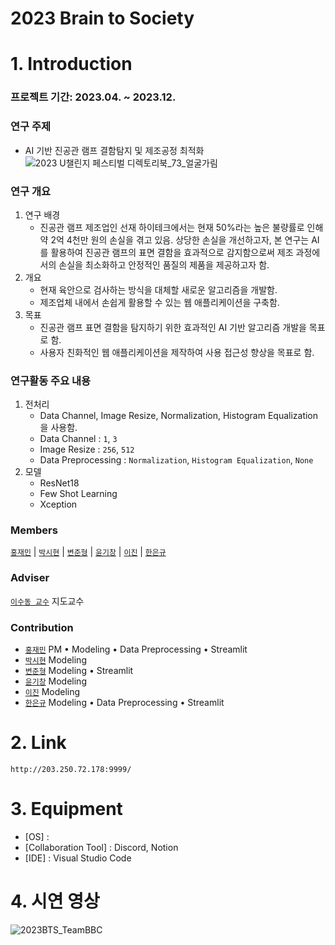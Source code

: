 # **2023 Brain to Society**

# **1. Introduction**

### **프로젝트 기간: 2023.04. ~ 2023.12.**

### **연구 주제**
- AI 기반 진공관 램프 결함탐지 및 제조공정 최적화
![2023 U챌린지 페스티벌 디렉토리북_73_얼굴가림](https://github.com/2023-BTS/Result_and_Streamlit/assets/101177823/69edffe5-e67e-4cb0-bd74-3634d727cba0)

### 연구 개요
1. 연구 배경
    - 진공관 램프 제조업인 선재 하이테크에서는 현재 50%라는 높은 불량률로 인해 약 2억 4천만 원의 손실을 겪고 있음. 상당한 손실을 개선하고자, 본 연구는 AI를 활용하여 진공관 램프의 표면 결함을 효과적으로 감지함으로써 제조 과정에서의 손실을 최소화하고 안정적인 품질의 제품을 제공하고자 함.
2. 개요 
    - 현재 육안으로 검사하는 방식을 대체할 새로운 알고리즘을 개발함.
    - 제조업체 내에서 손쉽게 활용할 수 있는 웹 애플리케이션을 구축함.
3. 목표
    - 진공관 램프 표면 결함을 탐지하기 위한 효과적인 AI 기반 알고리즘 개발을 목표로 함.
    - 사용자 친화적인 웹 애플리케이션을 제작하여 사용 접근성 향상을 목표로 함.

### **연구활동 주요 내용**
1. 전처리
    - Data Channel, Image Resize, Normalization, Histogram Equalization을 사용함.
    - Data Channel : `1`, `3`
    - Image Resize : `256`, `512`
    - Data Preprocessing : `Normalization`, `Histogram Equalization`, `None`
2. 모델
    - ResNet18
    - Few Shot Learning
    - Xception

### **Members**
[`홍재민`](https://github.com/HongJaeMin) | [`박시현`](https://github.com/SihyeonP) | [`변준형`](https://github.com/Djkd22) | [`윤기창`](https://github.com/YunGichang7) | [`이진`](https://github.com/dlwls22) | [`한은규`]()

### **Adviser**
[`이수동 교수`]() 지도교수

### **Contribution**
- [`홍재민`](https://github.com/HongJaeMin) PM • Modeling • Data Preprocessing • Streamlit
- [`박시현`](https://github.com/SihyeonP) Modeling
- [`변준형`](https://github.com/Djkd22) Modeling • Streamlit
- [`윤기창`](https://github.com/YunGichang7) Modeling
- [`이진`](https://github.com/dlwls22) Modeling
- [`한은규`]() Modeling • Data Preprocessing • Streamlit

# **2. Link**
    http://203.250.72.178:9999/

# **3. Equipment**
- [OS] : 
- [Collaboration Tool] : Discord, Notion
- [IDE] : Visual Studio Code

# **4. 시연 영상**
![2023BTS_TeamBBC](https://github.com/2023-BTS/Result_and_Streamlit/assets/101177823/ce6f9350-d409-4015-8c71-8e44863577ea)